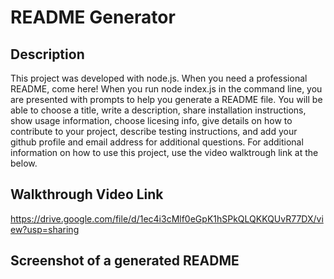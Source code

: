 # README Generator

## Description
This project was developed with node.js. When you need a professional README, come here! When you run node index.js in the command line, you are presented with prompts to help you generate a README file. You will be able to choose a title, write a description, share installation instructions, show usage information, choose licesing info, give details on how to contribute to your project, describe testing instructions, and add your github profile and email address for additional questions. For additional information on how to use this project, use the video walktrough link at the below.

## Walkthrough Video Link
https://drive.google.com/file/d/1ec4i3cMlf0eGpK1hSPkQLQKKQUvR77DX/view?usp=sharing

## Screenshot of a generated README
